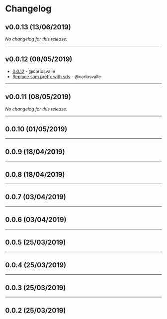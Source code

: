 # Changelog

## v0.0.13 (13/06/2019)
*No changelog for this release.*

---

## v0.0.12 (08/05/2019)
- [0.0.12](https://github.com/GSA/sam-styles/commit/0a922c57e9be5eb2c0433e342ca31202e2e129c2) - @carlosvalle
- [Replace sam prefix with sds](https://github.com/GSA/sam-styles/commit/cf05f2bd5827faf6fabcb59ae961436167bde9f1) - @carlosvalle

---

## v0.0.11 (08/05/2019)
*No changelog for this release.*

---

## 0.0.10 (01/05/2019)

---

## 0.0.9 (18/04/2019)

---

## 0.0.8 (18/04/2019)

---

## 0.0.7 (03/04/2019)

---

## 0.0.6 (03/04/2019)

---

## 0.0.5 (25/03/2019)

---

## 0.0.4 (25/03/2019)

---

## 0.0.3 (25/03/2019)

---

## 0.0.2 (25/03/2019)
